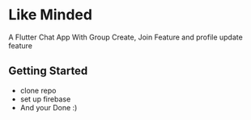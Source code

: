 # Like Minded 

A Flutter Chat App With Group Create, Join  Feature and profile update feature

## Getting Started
- clone repo
- set up firebase
- And your Done :)


